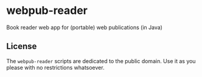 # webpub-reader

Book reader web app for (portable) web publications (in Java)



## License

The `webpub-reader` scripts are dedicated to the public domain.
Use it as you please with no restrictions whatsoever.
